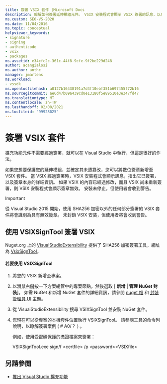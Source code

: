 ```yaml
---
title: 簽署 VSIX 套件 |Microsoft Docs
description: 瞭解如何簽署延伸模組元件。 VSIX 安裝程式會顯示 VSIX 簽署的訊息，以及簽章本身的相關資訊。
ms.custom: SEO-VS-2020
ms.date: 11/04/2016
ms.topic: conceptual
helpviewer_keywords:
- signature
- signing
- authenticode
- vsix
- packages
ms.assetid: e34cfc2c-361c-44f8-9cfe-9f2be229d248
author: acangialosi
ms.author: anthc
manager: jmartens
ms.workload:
- vssdk
ms.openlocfilehash: a0127b16438191a7d4f10ebf351b697455f72b16
ms.sourcegitcommit: ae6d47b09a439cd0e13180f5e89510e3e347fd47
ms.translationtype: MT
ms.contentlocale: zh-TW
ms.lasthandoff: 02/08/2021
ms.locfileid: "99928025"
---
```

# <a name="signing-vsix-packages"></a>簽署 VSIX 套件
擴充功能元件不需要經過簽署，就可以在 Visual Studio 中執行，但這是很好的作法。

 如果您想要保護您的延伸模組，並確定其未遭篡改，您可以將數位簽章新增至 VSIX 套件。 當 VSIX 經過簽署時，VSIX 安裝程式會顯示訊息，指出它已簽署，以及簽章本身的詳細資訊。 如果 VSIX 的內容已經過修改，而且 VSIX 尚未重新簽署，則 VSIX 安裝程式會顯示簽章無效。 安裝未停止，但使用者會收到警告。

> [!IMPORTANT]
> 從 Visual Studio 2015 開始，使用 SHA256 加密以外的任何部分簽署的 VSIX 套件將會識別為具有無效簽章。 未封鎖 VSIX 安裝，但使用者將會收到警告。

## <a name="signing-a-vsix-with-vsixsigntool"></a>使用 VSIXSignTool 簽署 VSIX
 Nuget.org 上的 [VisualStudioExtensibility](https://www.nuget.org/profiles/VisualStudioExtensibility) 提供了 SHA256 加密簽署工具，網址為 [VsixSignTool](https://www.nuget.org/packages/Microsoft.VSSDK.Vsixsigntool)。

#### <a name="to-use-the-vsixsigntool"></a>若要使用 VSIXSignTool

1. 將您的 VSIX 新增至專案。

2. 以滑鼠右鍵按一下方案總管中的專案節點，然後選取 [ **新增 &#124; 管理 NuGet 封裝**]。  如需 NuGet 和新增 NuGet 套件的詳細資訊，請參閱 [nuget 檔](/NuGet) 和 [封裝管理員 UI](/NuGet/Tools/Package-Manager-UI) 主題。

3. 從 VisualStudioExtensibility 搜尋 VSIXSignTool 並安裝 NuGet 套件。

4. 您現在可以從專案的本機套件位置執行 VSIXSignTool。 請參閱工具的命令列說明，以瞭解簽署案例 ( # A0/？ ) 。

   例如，使用受密碼保護的憑證檔案來簽署：

   VSIXSignTool.exe sign/f \<certfile> /p \<password>\<VSIXfile>

## <a name="see-also"></a>另請參閱
- [推出 Visual Studio 擴充功能](../extensibility/shipping-visual-studio-extensions.md)
